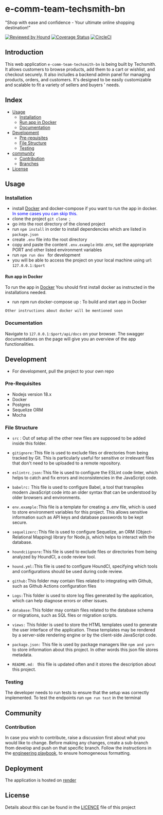 # e-comm-team-techsmith-bn

"Shop with ease and confidence - Your ultimate online shopping destination!"

[![Reviewed by Hound](https://img.shields.io/badge/Reviewed_by-Hound-8E64B0.svg)](https://houndci.com) [![Coverage Status](https://coveralls.io/repos/github/atlp-rwanda/e-comm-team-techsmith-bn/badge.svg?branch=develop)](https://coveralls.io/github/atlp-rwanda/e-comm-team-techsmith-bn?branch=develop) [![CircleCI](https://dl.circleci.com/status-badge/img/gh/atlp-rwanda/e-comm-team-techsmith-bn/tree/develop.svg?style=svg)](https://dl.circleci.com/status-badge/redirect/gh/atlp-rwanda/e-comm-team-techsmith-bn/tree/develop`:)

## Introduction

This web application ```e-comm-team-techsmith-bn``` is being built by Techsmith. It allows customers to browse products, add them to a cart or wishlist, and checkout securely. It also includes a backend admin panel for managing products, orders, and customers. It's designed to be easily customizable and scalable to fit a variety of sellers and buyers ' needs.

## Index

* [Usage](#usage)
    - [Installation](#installation)
    - [Run app in Docker](#docker)
    - [Documentation](#documentation)
* [Development](#development)
    - [Pre-requisites](#pre-requisites)
    - [File Structure](#structure)
    - [Testing](#testing)
* [community](#community)
    - [Contribution](#contribution)
    - [Branches](#branches)
* [License](#license)

## Usage  <a name="usage"></a>

### Installation <a name="installation"></a>

* install [Docker](https://www.docker.com) and docker-compose if you want to run the app in docker. <span style="color: blue">In some cases you can skip this.</span>
* clone the project ```git clone ```;
* go into the root directory of the cloned project
* run ```npm install``` in order to install dependencies which are listed in ```package.json```
* create ```.env``` file into the root directory 
* copy and paste the content ```.env.example``` into .env, set the appropriate PORT and other listed environment variables
* run ```npm run dev ``` for development
* you will be able to access the project on your local machine using url: ```127.0.0.1:$port```


#### Run app in Docker <a name="docker"></a>
To run the app in [Docker](https://www.docker.com) You should first install docker as instructed in the installations needed.

* run npm run docker-compose up : To build and start app in Docker

``` Other instructions about docker will be mentioned soon ```

### Documentation <a name="documentation"></a>

Navigate to ```127.0.0.1:$port/api/docs``` on your browser. The swagger documentations on the page will give you an overview of the app functionalities.

## Development <a name="development"></a>

* For development, pull the project to your own repo

### Pre-Requisites <a name="pre-requisites"></a>

* Nodejs version 18.x
* Docker
* Postgres
* Sequelize ORM
* Mocha

### File Structure <a name="structure"> </a>

* ```src``` : Out of setup all the other new files are supposed to be added inside this folder. 

* ```gitignore:```This file is used to exclude files or directories from being tracked by Git. This is particularly useful for sensitive or irrelevant files that don't need to be uploaded to a remote repository.
* ```eslintrc.json:```This file is used to configure the ESLint code linter, which helps to catch and fix errors and inconsistencies in the JavaScript code.
* ```babelrc:``` This file is used to configure Babel, a tool that transpiles modern JavaScript code into an older syntax that can be understood by older browsers and environments.
* ```env.example:```This file is a template for creating a .env file, which is used to store environment variables for this project. This allows sensitive information such as API keys and database passwords to be kept secure.
* ```sequelizerc:```This file is used to configure Sequelize, an ORM (Object-Relational Mapping) library for Node.js, which helps to interact with the database.
* ```houndciignore:```This file is used to exclude files or directories from being analyzed by HoundCI, a code review tool.
* ```hound.yml:```This file is used to configure HoundCI, specifying which tools and configurations should be used during code review.
* ```github:```This folder may contain files related to integrating with Github, such as Github Actions configuration files
* ```Logs:```This folder is used to store log files generated by the application, which can help diagnose errors or other issues.
* ```database:```This folder may contain files related to the database schema or migrations, such as SQL files or migration scripts.
* ```views:``` This folder is used to store the HTML templates used to generate the user interface of the application. These templates may be rendered by a server-side rendering engine or by the client-side JavaScript code.
* ```package.json:``` This file is used by package managers like ```npm and yarn``` to store information about this project. In other words this json file stores metadata.
* ```README.md: ``` this file is updated often and it stores the description about this project.

### Testing <a name="testing"></a>

The developer needs to run tests to ensure that the setup was correctly implemented.
To test the endpoints run ```npm run test``` in the terminal

## Community <a name="community"></a>

### Contribution <a name="contribution"> </a>

In case you wish to contribute, raise a discussion first about what you would like to change. Before making any changes, create a sub-branch from develop and push on that specific branch. Follow the instructions in the [engineering playbook](https://github.com/atlp-rwanda/engineering-playbook/wiki/), to ensure homogeneous formatting.

## Deployment <a name="deployment"> </a>
The application is hosted on [render ](https://e-comm-team-techsmith-bn-staging.onrender.com)

## License

Details about this can be found in the [LICENCE](https://github.com/atlp-rwanda/e-comm-team-techsmith-bn/blob/develop/LICENSE) file of this project







